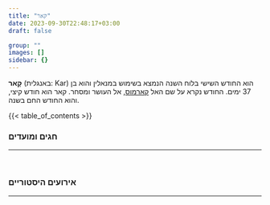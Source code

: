 ```yaml
---
title: "קאר"
date: 2023-09-30T22:48:17+03:00
draft: false

group: ""
images: []
sidebar: {}
---
```


**קָאר** (באנגלית: Kar) הוא החודש השישי בלוח השנה הנמצא בשימוש במנאלין והוא בן 37 ימים. החודש נקרא על שם האל [קארמוס](../../../deities/karmos), אל העושר ומסחר. קאר הוא חודש קיצי, והוא החודש החם בשנה.

{{< table_of_contents >}}

### חגים ומועדים

---

&nbsp;

### אירועים היסטוריים

---

